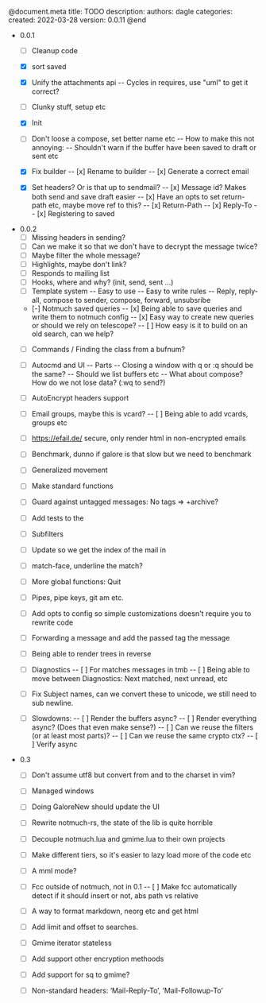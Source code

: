 @document.meta
    title: TODO
    description: 
    authors: dagle
    categories: 
    created: 2022-03-28
    version: 0.0.11
@end

* 0.0.1
  - [ ] Cleanup code
  - [x] sort saved
  - [x] Unify the attachments api
  -- Cycles in requires, use "uml" to get it correct?
  - [ ] Clunky stuff, setup etc
  - [x] Init
  - [ ] Don't loose a compose, set better name etc
  -- How to make this not annoying:
  -- Shouldn't warn if the buffer have been saved to draft or sent etc

  - [x] Fix builder
  -- [x] Rename to builder
  -- [x] Generate a correct email
  - [x] Set headers? Or is that up to sendmail? 
  -- [x] Message id? Makes both send and save draft easier
  -- [x] Have an opts to set return-path etc, maybe move ref to this?
  -- [x] Return-Path
  -- [x] Reply-To
  -- [x] Registering to saved

* 0.0.2
  - [ ] Missing headers in sending?
  - [ ] Can we make it so that we don't have to decrypt the message twice?
  - [ ] Maybe filter the whole message?
  - [ ] Highlights, maybe don't link?
  - [ ] Responds to mailing list
  - [ ] Hooks, where and why? (init, send, sent ...)
  - [ ] Template system
  -- Easy to use
  -- Easy to write rules
  -- Reply, reply-all, compose to sender, compose, forward, unsubsribe
  - [-] Notmuch saved queries 
  -- [x] Being able to save queries and write them to notmuch config
  -- [x] Easy way to create new queries or should we rely on telescope?
  -- [ ] How easy is it to build on an old search, can we help?
  - [ ] Commands / Finding the class from a bufnum?
  - [ ] Autocmd and UI
  -- Parts
  -- Closing a window with q or :q should be the same?
  -- Should we list buffers etc
  -- What about compose? How do we not lose data? (:wq to send?)
  - [ ] AutoEncrypt headers support
  - [ ] Email groups, maybe this is vcard?
  -- [ ] Being able to add vcards, groups etc
  - [ ] https://efail.de/ secure, only render html in non-encrypted emails
  - [ ] Benchmark, dunno if galore is that slow but we need to benchmark
  - [ ] Generalized movement
  - [ ] Make standard functions
  - [ ] Guard against untagged messages: No tags => +archive?
  - [ ] Add tests to the 
  - [ ] Subfilters
  - [ ] Update so we get the index of the mail in
  - [ ] match-face, underline the match?
  - [ ] More global functions: Quit
  - [ ] Pipes, pipe keys, git am etc.
  - [ ] Add opts to config so simple customizations doesn't require you to rewrite code
  - [ ] Forwarding a message and add the passed tag the message
  - [ ] Being able to render trees in reverse
  - [ ] Diagnostics
  -- [ ] For matches messages in tmb
  -- [ ] Being able to move between Diagnostics: Next matched, next unread, etc
  - [ ] Fix Subject names, can we convert these to unicode, we still need to sub newline.

  - [ ] Slowdowns:
  -- [ ] Render the buffers async?
  -- [ ] Render everything async? (Does that even make sense?)
  -- [ ] Can we reuse the filters (or at least most parts)?
  -- [ ] Can we reuse the same crypto ctx?
  -- [ ] Verify async

* 0.3 
  - [ ] Don't assume utf8 but convert from and to the charset in vim?
  - [ ] Managed windows
  - [ ] Doing GaloreNew should update the UI
  - [ ] Rewrite notmuch-rs, the state of the lib is quite horrible
  - [ ] Decouple notmuch.lua and gmime.lua to their own projects
  - [ ] Make different tiers, so it's easier to lazy load more of the code etc
  - [ ] A mml mode?
  - [ ] Fcc outside of notmuch, not in 0.1
  -- [ ] Make fcc automatically detect if it should insert or not, abs path vs relative
  - [ ] A way to format markdown, neorg etc and get html
  - [ ] Add limit and offset to searches.
  - [ ] Gmime iterator stateless
  - [ ] Add support other encryption methoods
  - [ ] Add support for sq to gmime?

  - [ ] Non-standard headers: ‘Mail-Reply-To’, ‘Mail-Followup-To’
